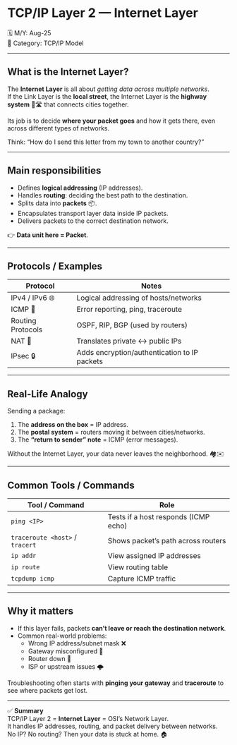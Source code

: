 # TCP/IP Layer 2 — Internet Layer

🗓️ M/Y: Aug-25  
📂 Category: TCP/IP Model  

---

## What is the Internet Layer?

The **Internet Layer** is all about *getting data across multiple networks*.  
If the Link Layer is the **local street**, the Internet Layer is the **highway system** 🚦🛣️ that connects cities together.  

Its job is to decide **where your packet goes** and how it gets there, even across different types of networks.  

Think: “How do I send this letter from my town to another country?”

---

## Main responsibilities

- Defines **logical addressing** (IP addresses).  
- Handles **routing**: deciding the best path to the destination.  
- Splits data into **packets** 📦.  
- Encapsulates transport layer data inside IP packets.  
- Delivers packets to the correct destination network.  

👉 **Data unit here = Packet**.

---

## Protocols / Examples

| Protocol | Notes |
|----------|-------|
| IPv4 / IPv6 🌐 | Logical addressing of hosts/networks |
| ICMP 📢 | Error reporting, ping, traceroute |
| Routing Protocols | OSPF, RIP, BGP (used by routers) |
| NAT 🔀 | Translates private ↔ public IPs |
| IPsec 🔒 | Adds encryption/authentication to IP packets |

---

## Real-Life Analogy

Sending a package:  
1. The **address on the box** = IP address.  
2. The **postal system** = routers moving it between cities/networks.  
3. The **“return to sender” note** = ICMP (error messages).  

Without the Internet Layer, your data never leaves the neighborhood. 🏘️✉️

---

## Common Tools / Commands

| Tool / Command | Role |
|----------------|------|
| `ping <IP>` | Tests if a host responds (ICMP echo) |
| `traceroute <host>` / `tracert` | Shows packet’s path across routers |
| `ip addr` | View assigned IP addresses |
| `ip route` | View routing table |
| `tcpdump icmp` | Capture ICMP traffic |

---

## Why it matters

- If this layer fails, packets **can’t leave or reach the destination network**.  
- Common real-world problems:  
  - Wrong IP address/subnet mask ❌  
  - Gateway misconfigured 🚪  
  - Router down 🛑  
  - ISP or upstream issues 🌩️  

Troubleshooting often starts with **pinging your gateway** and **traceroute** to see where packets get lost.

---

✅ **Summary**  
TCP/IP Layer 2 = **Internet Layer** = OSI’s Network Layer.  
It handles IP addresses, routing, and packet delivery between networks.  
No IP? No routing? Then your data is stuck at home. 🏠
